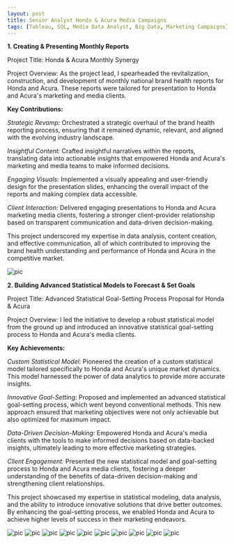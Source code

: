 ```yaml
---
layout: post
title: Senior Analyst Honda & Acura Media Campaigns
tags: [Tableau, SQL, Media Data Analyst, Big Data, Marketing Campaigns]
---
```


**1. Creating & Presenting Monthly Reports**

Project Title:
Honda & Acura Monthly Synergy

Project Overview:
As the project lead, I spearheaded the revitalization, construction, and development of monthly national brand health reports for Honda and Acura. These reports were tailored for presentation to Honda and Acura's marketing and media clients.

**Key Contributions:**

*Strategic Revamp:* Orchestrated a strategic overhaul of the brand health reporting process, ensuring that it remained dynamic, relevant, and aligned with the evolving industry landscape.

*Insightful Content:* Crafted insightful narratives within the reports, translating data into actionable insights that empowered Honda and Acura's marketing and media teams to make informed decisions.

*Engaging Visuals:* Implemented a visually appealing and user-friendly design for the presentation slides, enhancing the overall impact of the reports and making complex data accessible.

*Client Interaction:* Delivered engaging presentations to Honda and Acura marketing media clients, fostering a stronger client-provider relationship based on transparent communication and data-driven decision-making.

This project underscored my expertise in data analysis, content creation, and effective communication, all of which contributed to improving the brand health understanding and performance of Honda and Acura in the competitive market.

![pic](/assets/img/synergy.jpg)

**2. Building Advanced Statistical Models to Forecast & Set Goals**

Project Title:
Advanced Statistical Goal-Setting Process Proposal for Honda & Acura

Project Overview:
I led the initiative to develop a robust statistical model from the ground up and introduced an innovative statistical goal-setting process to Honda and Acura's media clients.

**Key Achievements:**

*Custom Statistical Model:* Pioneered the creation of a custom statistical model tailored specifically to Honda and Acura's unique market dynamics. This model harnessed the power of data analytics to provide more accurate insights.

*Innovative Goal-Setting:* Proposed and implemented an advanced statistical goal-setting process, which went beyond conventional methods. This new approach ensured that marketing objectives were not only achievable but also optimized for maximum impact.

*Data-Driven Decision-Making:* Empowered Honda and Acura's media clients with the tools to make informed decisions based on data-backed insights, ultimately leading to more effective marketing strategies.

*Client Engagement:* Presented the new statistical model and goal-setting process to Honda and Acura media clients, fostering a deeper understanding of the benefits of data-driven decision-making and strengthening client relationships.

This project showcased my expertise in statistical modeling, data analysis, and the ability to introduce innovative solutions that drive better outcomes. By enhancing the goal-setting process, we enabled Honda and Acura to achieve higher levels of success in their marketing endeavors.

![pic](/assets/img/100kiGoogle1024_1.jpg)
![pic](/assets/img/100kiGoogle1024_2.jpg)
![pic](/assets/img/100kiGoogle1024_3.jpg)
![pic](/assets/img/100kiGoogle1024_4.jpg)
![pic](/assets/img/100kiGoogle1024_5.jpg)
![pic](/assets/img/100kiGoogle1024_6.jpg)
![pic](/assets/img/100kiGoogle1024_7.jpg)
![pic](/assets/img/100kiGoogle1024_8.jpg)
![pic](/assets/img/100kiGoogle1024_9.jpg)
![pic](/assets/img/100kiGoogle1024_10.jpg)



